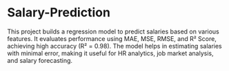 # Salary-Prediction
This project builds a regression model to predict salaries based on various features. It evaluates performance using MAE, MSE, RMSE, and R² Score, achieving high accuracy (R² = 0.98). The model helps in estimating salaries with minimal error, making it useful for HR analytics, job market analysis, and salary forecasting.
